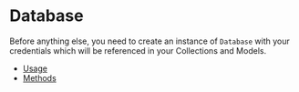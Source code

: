 # Database

Before anything else, you need to create an instance of `Database` with your credentials which will be referenced in your Collections and Models.

* [Usage](./Usage.md)
* [Methods](./Methods.md)
